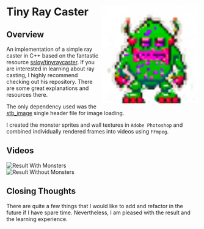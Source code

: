 # Tiny Ray Caster <img src="Resources/Monster Logo.png" alt="Monster Logo" width="256" height="256" align="right"/>

## Overview

An implementation of a simple ray caster in C++ based on the fantastic
resource [ssloy/tinyraycaster](https://github.com/ssloy/tinyraycaster). If you are interested in learning about ray
casting, I highly recommend checking out his repository. There are some great explanations and resources there.

The only dependency used was the [stb_image](https://github.com/nothings/stb) single header file for image loading.

I created the monster sprites and wall textures in `Adobe Photoshop` and combined individually rendered frames into
videos using `FFmpeg`.

## Videos

<img src="Resources/Videos/WithMonsters.gif" alt="Result With Monsters" width="512" height="256"/>
<br>
<img src="Resources/Videos/WithoutMonsters.gif" alt="Result Without Monsters" width="512" height="256"/>

## Closing Thoughts

There are quite a few things that I would like to add and refactor in the future if I have spare time. Nevertheless,
I am pleased with the result and the learning experience.